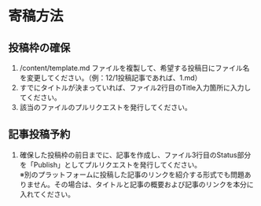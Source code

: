 # 寄稿方法

## 投稿枠の確保

1. /content/template.md ファイルを複製して、希望する投稿日にファイル名を変更してください。（例：12/1投稿記事であれば、1.md）
2. すでにタイトルが決まっていれば、ファイル2行目のTitle入力箇所に入力してください。
3. 該当のファイルのプルリクエストを発行してください。

## 記事投稿予約

1. 確保した投稿枠の前日までに、記事を作成し、ファイル3行目のStatus部分を「Publish」としてプルリクエストを発行してください。<br>
※別のプラットフォームに投稿した記事のリンクを紹介する形式でも問題ありません。その場合は、タイトルと記事の概要および記事のリンクを本分に入れてください。